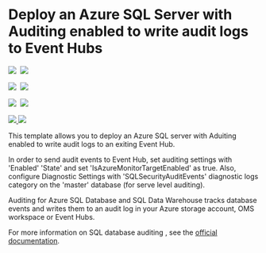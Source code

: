 # Deploy an Azure SQL Server with Auditing enabled to write audit logs to Event Hubs

<IMG SRC="https://azbotstorage.blob.core.windows.net/badges/201-sql-auditing-server-policy-to-eventhub/PublicLastTestDate.svg" />&nbsp;
<IMG SRC="https://azbotstorage.blob.core.windows.net/badges/201-sql-auditing-server-policy-to-eventhub/PublicDeployment.svg" />&nbsp;

<IMG SRC="https://azbotstorage.blob.core.windows.net/badges/201-sql-auditing-server-policy-to-eventhub/FairfaxLastTestDate.svg" />&nbsp;
<IMG SRC="https://azbotstorage.blob.core.windows.net/badges/201-sql-auditing-server-policy-to-eventhub/FairfaxDeployment.svg" />&nbsp;

<IMG SRC="https://azbotstorage.blob.core.windows.net/badges/201-sql-auditing-server-policy-to-eventhub/BestPracticeResult.svg" />&nbsp;
<IMG SRC="https://azbotstorage.blob.core.windows.net/badges/201-sql-auditing-server-policy-to-eventhub/CredScanResult.svg" />&nbsp;

<a href="https://portal.azure.com/#create/Microsoft.Template/uri/https%3A%2F%2Fraw.githubusercontent.com%2FAzure%2Fazure-quickstart-templates%2Fmaster%2F201-sql-auditing-server-policy-to-eventhub%2Fazuredeploy.json" target="_blank">
    <img src="http://azuredeploy.net/deploybutton.png"/>
</a>
<a href="http://armviz.io/#/?load=https%3A%2F%2Fraw.githubusercontent.com%2FAzure%2Fazure-quickstart-templates%2Fmaster%2F201-sql-auditing-server-policy-to-eventhub%2Fazuredeploy.json" target="_blank">
    <img src="http://armviz.io/visualizebutton.png"/>
</a>

This template allows you to deploy an Azure SQL server with Aduiting enabled to write audit logs to an exiting Event Hub.

In order to send audit events to Event Hub, set auditing settings with 'Enabled' 'State' and set 'IsAzureMonitorTargetEnabled' as true.
Also, configure Diagnostic Settings with 'SQLSecurityAuditEvents' diagnostic logs category on the 'master' database (for serve level auditing).

Auditing for Azure SQL Database and SQL Data Warehouse tracks database events and writes them to an audit log in your Azure storage account, OMS workspace or Event Hubs.

For more information on SQL database auditing , see the [official documentation]( https://docs.microsoft.com/en-us/azure/sql-database/sql-database-auditing).
